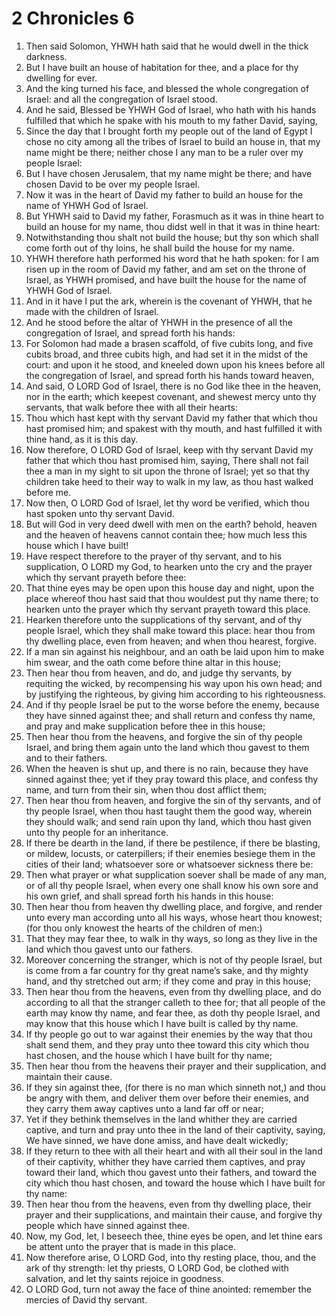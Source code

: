 ﻿# 2 Chronicles 6
1. Then said Solomon, YHWH hath said that he would dwell in the thick darkness. 
2. But I have built an house of habitation for thee, and a place for thy dwelling for ever. 
3. And the king turned his face, and blessed the whole congregation of Israel: and all the congregation of Israel stood. 
4. And he said, Blessed be YHWH God of Israel, who hath with his hands fulfilled that which he spake with his mouth to my father David, saying, 
5. Since the day that I brought forth my people out of the land of Egypt I chose no city among all the tribes of Israel to build an house in, that my name might be there; neither chose I any man to be a ruler over my people Israel: 
6. But I have chosen Jerusalem, that my name might be there; and have chosen David to be over my people Israel. 
7. Now it was in the heart of David my father to build an house for the name of YHWH God of Israel. 
8. But YHWH said to David my father, Forasmuch as it was in thine heart to build an house for my name, thou didst well in that it was in thine heart: 
9. Notwithstanding thou shalt not build the house; but thy son which shall come forth out of thy loins, he shall build the house for my name. 
10. YHWH therefore hath performed his word that he hath spoken: for I am risen up in the room of David my father, and am set on the throne of Israel, as YHWH promised, and have built the house for the name of YHWH God of Israel. 
11. And in it have I put the ark, wherein is the covenant of YHWH, that he made with the children of Israel. 
12.  And he stood before the altar of YHWH in the presence of all the congregation of Israel, and spread forth his hands: 
13. For Solomon had made a brasen scaffold, of five cubits long, and five cubits broad, and three cubits high, and had set it in the midst of the court: and upon it he stood, and kneeled down upon his knees before all the congregation of Israel, and spread forth his hands toward heaven, 
14. And said, O LORD God of Israel, there is no God like thee in the heaven, nor in the earth; which keepest covenant, and shewest mercy unto thy servants, that walk before thee with all their hearts: 
15. Thou which hast kept with thy servant David my father that which thou hast promised him; and spakest with thy mouth, and hast fulfilled it with thine hand, as it is this day. 
16. Now therefore, O LORD God of Israel, keep with thy servant David my father that which thou hast promised him, saying, There shall not fail thee a man in my sight to sit upon the throne of Israel; yet so that thy children take heed to their way to walk in my law, as thou hast walked before me. 
17. Now then, O LORD God of Israel, let thy word be verified, which thou hast spoken unto thy servant David. 
18. But will God in very deed dwell with men on the earth? behold, heaven and the heaven of heavens cannot contain thee; how much less this house which I have built! 
19. Have respect therefore to the prayer of thy servant, and to his supplication, O LORD my God, to hearken unto the cry and the prayer which thy servant prayeth before thee: 
20. That thine eyes may be open upon this house day and night, upon the place whereof thou hast said that thou wouldest put thy name there; to hearken unto the prayer which thy servant prayeth toward this place. 
21. Hearken therefore unto the supplications of thy servant, and of thy people Israel, which they shall make toward this place: hear thou from thy dwelling place, even from heaven; and when thou hearest, forgive. 
22.  If a man sin against his neighbour, and an oath be laid upon him to make him swear, and the oath come before thine altar in this house; 
23. Then hear thou from heaven, and do, and judge thy servants, by requiting the wicked, by recompensing his way upon his own head; and by justifying the righteous, by giving him according to his righteousness. 
24.  And if thy people Israel be put to the worse before the enemy, because they have sinned against thee; and shall return and confess thy name, and pray and make supplication before thee in this house; 
25. Then hear thou from the heavens, and forgive the sin of thy people Israel, and bring them again unto the land which thou gavest to them and to their fathers. 
26.  When the heaven is shut up, and there is no rain, because they have sinned against thee; yet if they pray toward this place, and confess thy name, and turn from their sin, when thou dost afflict them; 
27. Then hear thou from heaven, and forgive the sin of thy servants, and of thy people Israel, when thou hast taught them the good way, wherein they should walk; and send rain upon thy land, which thou hast given unto thy people for an inheritance. 
28.  If there be dearth in the land, if there be pestilence, if there be blasting, or mildew, locusts, or caterpillers; if their enemies besiege them in the cities of their land; whatsoever sore or whatsoever sickness there be: 
29. Then what prayer or what supplication soever shall be made of any man, or of all thy people Israel, when every one shall know his own sore and his own grief, and shall spread forth his hands in this house: 
30. Then hear thou from heaven thy dwelling place, and forgive, and render unto every man according unto all his ways, whose heart thou knowest; (for thou only knowest the hearts of the children of men:) 
31. That they may fear thee, to walk in thy ways, so long as they live in the land which thou gavest unto our fathers. 
32.  Moreover concerning the stranger, which is not of thy people Israel, but is come from a far country for thy great name’s sake, and thy mighty hand, and thy stretched out arm; if they come and pray in this house; 
33. Then hear thou from the heavens, even from thy dwelling place, and do according to all that the stranger calleth to thee for; that all people of the earth may know thy name, and fear thee, as doth thy people Israel, and may know that this house which I have built is called by thy name. 
34. If thy people go out to war against their enemies by the way that thou shalt send them, and they pray unto thee toward this city which thou hast chosen, and the house which I have built for thy name; 
35. Then hear thou from the heavens their prayer and their supplication, and maintain their cause. 
36. If they sin against thee, (for there is no man which sinneth not,) and thou be angry with them, and deliver them over before their enemies, and they carry them away captives unto a land far off or near; 
37. Yet if they bethink themselves in the land whither they are carried captive, and turn and pray unto thee in the land of their captivity, saying, We have sinned, we have done amiss, and have dealt wickedly; 
38. If they return to thee with all their heart and with all their soul in the land of their captivity, whither they have carried them captives, and pray toward their land, which thou gavest unto their fathers, and toward the city which thou hast chosen, and toward the house which I have built for thy name: 
39. Then hear thou from the heavens, even from thy dwelling place, their prayer and their supplications, and maintain their cause, and forgive thy people which have sinned against thee. 
40. Now, my God, let, I beseech thee, thine eyes be open, and let thine ears be attent unto the prayer that is made in this place. 
41. Now therefore arise, O LORD God, into thy resting place, thou, and the ark of thy strength: let thy priests, O LORD God, be clothed with salvation, and let thy saints rejoice in goodness. 
42. O LORD God, turn not away the face of thine anointed: remember the mercies of David thy servant. 
